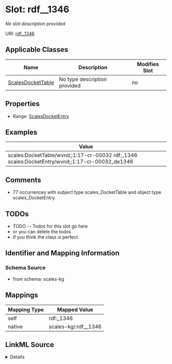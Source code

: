 

# Slot: rdf__1346


_No slot description provided_





URI: [rdf:_1346](http://www.w3.org/1999/02/22-rdf-syntax-ns#_1346)



<!-- no inheritance hierarchy -->





## Applicable Classes

| Name | Description | Modifies Slot |
| --- | --- | --- |
| [ScalesDocketTable](../classes/ScalesDocketTable.md) | No type description provided |  no  |







## Properties

* Range: [ScalesDocketEntry](../classes/ScalesDocketEntry.md)






## Examples

| Value |
| --- |
| scales:DocketTable/wvnd;;1:17-cr-00032 rdf:_1346 scales:DocketEntry/wvnd;;1:17-cr-00032_de1346 |

## Comments

* 77 occurrences with subject type scales_DocketTable and object type scales_DocketEntry.

## TODOs

* TODO -- Todos for this slot go here
* or you can delete the todos
* if you think the class is perfect.

## Identifier and Mapping Information







### Schema Source


* from schema: scales-kg




## Mappings

| Mapping Type | Mapped Value |
| ---  | ---  |
| self | rdf:_1346 |
| native | scales-kg/:rdf__1346 |




## LinkML Source

<details>
```yaml
name: rdf__1346
description: No slot description provided
todos:
- TODO -- Todos for this slot go here
- or you can delete the todos
- if you think the class is perfect.
comments:
- 77 occurrences with subject type scales_DocketTable and object type scales_DocketEntry.
examples:
- value: scales:DocketTable/wvnd;;1:17-cr-00032 rdf:_1346 scales:DocketEntry/wvnd;;1:17-cr-00032_de1346
from_schema: scales-kg
rank: 1000
slot_uri: rdf:_1346
alias: rdf__1346
domain_of:
- scales_DocketTable
range: scales_DocketEntry

```
</details>